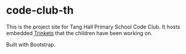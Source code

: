 # code-club-th
This is the project site for Tang Hall Primary School Code Club. It hosts embedded <a href="https://trinket.io/">Trinkets</a> that the children have been working on.

Built with Bootstrap.
